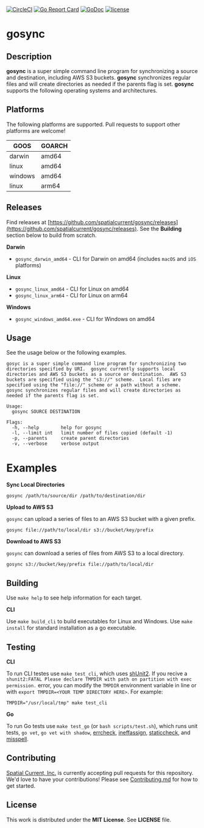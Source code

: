 [![CircleCI](https://circleci.com/gh/spatialcurrent/gosync/tree/master.svg?style=svg)](https://circleci.com/gh/spatialcurrent/gosync/tree/master) [![Go Report Card](https://goreportcard.com/badge/spatialcurrent/gosync)](https://goreportcard.com/report/spatialcurrent/gosync)  [![GoDoc](https://godoc.org/github.com/spatialcurrent/gosync?status.svg)](https://godoc.org/github.com/spatialcurrent/gosync) [![license](http://img.shields.io/badge/license-MIT-red.svg?style=flat)](https://github.com/spatialcurrent/gosync/blob/master/LICENSE)

# gosync

## Description

**gosync** is a super simple command line program for synchronizing a source and destination, including AWS S3 buckets.  **gosync** synchronizes regular files and will create directories as needed if the parents flag is set.  **gosync** supports the following operating systems and architectures.

## Platforms

The following platforms are supported.  Pull requests to support other platforms are welcome!

| GOOS | GOARCH |
| ---- | ------ |
| darwin | amd64 |
| linux | amd64 |
| windows | amd64 |
| linux | arm64 |

## Releases

Find releases at [https://github.com/spatialcurrent/gosync/releases](https://github.com/spatialcurrent/gosync/releases).  See the **Building** section below to build from scratch.

**Darwin**

- `gosync_darwin_amd64` - CLI for Darwin on amd64 (includes `macOS` and `iOS` platforms)

**Linux**

- `gosync_linux_amd64` - CLI for Linux on amd64
- `gosync_linux_arm64` - CLI for Linux on arm64

**Windows**

- `gosync_windows_amd64.exe` - CLI for Windows on amd64

## Usage

See the usage below or the following examples.

```shell
gosyc is a super simple command line program for synchronizing two directories specified by URI.  gosync currently supports local directories and AWS S3 buckets as a source or destination.  AWS S3 buckets are specified using the "s3://" scheme.  Local files are specified using the "file://" scheme or a path without a scheme.  gosync synchronizes regular files and will create directories as needed if the parents flag is set.

Usage:
  gosync SOURCE DESTINATION

Flags:
  -h, --help        help for gosync
  -l, --limit int   limit number of files copied (default -1)
  -p, --parents     create parent directories
  -v, --verbose     verbose output
```

# Examples

**Sync Local Directories**

```shell
gosync /path/to/source/dir /path/to/destination/dir
```

**Upload to AWS S3**

`gosync` can upload a series of files to an AWS S3 bucket with a given prefix.

```shell
gosync file://path/to/local/dir s3://bucket/key/prefix
```

**Download to AWS S3**

`gosync` can download a series of files from AWS S3 to a local directory.

```shell
gosync s3://bucket/key/prefix file://path/to/local/dir
```

## Building

Use `make help` to see help information for each target.

**CLI**

Use `make build_cli` to build executables for Linux and Windows.  Use `make install` for standard installation as a go executable.

## Testing

**CLI**

To run CLI testes use `make test_cli`, which uses [shUnit2](https://github.com/kward/shunit2).  If you recive a `shunit2:FATAL Please declare TMPDIR with path on partition with exec permission.` error, you can modify the `TMPDIR` environment variable in line or with `export TMPDIR=<YOUR TEMP DIRECTORY HERE>`. For example:

```
TMPDIR="/usr/local/tmp" make test_cli
```

**Go**

To run Go tests use `make test_go` (or `bash scripts/test.sh`), which runs unit tests, `go vet`, `go vet with shadow`, [errcheck](https://github.com/kisielk/errcheck), [ineffassign](https://github.com/gordonklaus/ineffassign), [staticcheck](https://staticcheck.io/), and [misspell](https://github.com/client9/misspell).

## Contributing

[Spatial Current, Inc.](https://spatialcurrent.io) is currently accepting pull requests for this repository.  We'd love to have your contributions!  Please see [Contributing.md](https://github.com/spatialcurrent/gosync/blob/master/CONTRIBUTING.md) for how to get started.

## License

This work is distributed under the **MIT License**.  See **LICENSE** file.
